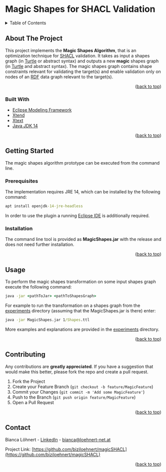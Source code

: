 <div id="top"></div>

# Magic Shapes for SHACL Validation

<!-- TABLE OF CONTENTS -->
<details>
  <summary>Table of Contents</summary>
  <ol>
    <li>
      <a href="#about-the-project">About The Project</a>
      <ul>
        <li><a href="#built-with">Built With</a></li>
      </ul>
    </li>
    <li>
      <a href="#getting-started">Getting Started</a>
      <ul>
        <li><a href="#prerequisites">Prerequisites</a></li>
        <li><a href="#installation">Installation</a></li>
      </ul>
    </li>
    <li><a href="#usage">Usage</a></li>
    <li><a href="#contributing">Contributing</a></li>
    <li><a href="#contact">Contact</a></li>
  </ol>
</details>

<!-- ABOUT THE PROJECT -->
## About The Project
This project implements the **Magic Shapes Algorithm**, that is an optimization technique for [SHACL](https://www.w3.org/TR/shacl/) validation. It takes as input a shapes graph (in [Turtle](https://www.w3.org/TR/turtle/) or abstract syntax) and outputs a new **magic** shapes graph (in [Turtle](https://www.w3.org/TR/turtle/) and abstract syntax). The magic shapes graph contains shape constraints relevant for validating the target(s) and enable validation only on nodes of an [RDF](https://www.w3.org/TR/rdf11-concepts/) data graph relevant to the target(s).  

<p align="right">(<a href="#top">back to top</a>)</p>

### Built With

* [Eclipse Modeling Framework](https://www.eclipse.org/modeling/emf/)
* [Xtend](https://www.eclipse.org/xtend/index.html)
* [Xtext](https://www.eclipse.org/Xtext/)
* [Java JDK 14](https://www.oracle.com/java/technologies/javase/jdk14-archive-downloads.html)

<p align="right">(<a href="#top">back to top</a>)</p>

<!-- GETTING STARTED -->
## Getting Started
The magic shapes algorithm prototype can be executed from the command line. 

### Prerequisites
The implementation requires JRE 14, which can be installed by the following command:
```cmd
apt install openjdk-14-jre-headless
```
In order to use the plugin a running [Eclipse IDE](https://www.eclipse.org/downloads/) is additionally required. 

### Installation
The command line tool is provided as **MagicShapes.jar** with the release and does not need further installation. 

<p align="right">(<a href="#top">back to top</a>)</p>

<!-- USAGE EXAMPLES -->
## Usage
To perform the magic shapes transformation on some input shapes graph execute the following command: 
```cmd
java -jar <pathToJar> <pathToShapesGraph>
```
For example to run the transformation on a shapes graph from the [experiments](https://github.com/biziloehnert/magicSHACL/tree/master/experiments) directory (assuming that the MagicShapes.jar is there) enter: 
```cmd
java -jar MagicShapes.jar 1/Shapes.ttl
```
More examples and explanations are provided in the [experiments](https://github.com/biziloehnert/magicSHACL/tree/master/experiments) directory. 

<p align="right">(<a href="#top">back to top</a>)</p>

<!-- CONTRIBUTING -->
## Contributing
Any contributions are **greatly appreciated**. If you have a suggestion that would make this better, please fork the repo and create a pull request.

1. Fork the Project
2. Create your Feature Branch (`git checkout -b feature/MagicFeature`)
3. Commit your Changes (`git commit -m 'Add some MagicFeature'`)
4. Push to the Branch (`git push origin feature/MagicFeature`)
5. Open a Pull Request

<p align="right">(<a href="#top">back to top</a>)</p>

<!-- CONTACT -->
## Contact

Bianca Löhnert - [LinkedIn][linkedin-url] - bianca@loehnert-net.at

Project Link: [https://github.com/biziloehnert/magicSHACL](https://github.com/biziloehnert/magicSHACL)

<p align="right">(<a href="#top">back to top</a>)</p>

<!-- MARKDOWN LINKS & IMAGES -->
<!-- https://www.markdownguide.org/basic-syntax/#reference-style-links -->
[contributors-shield]: https://img.shields.io/github/contributors/github_username/repo_name.svg?style=for-the-badge
[contributors-url]: https://github.com/github_username/repo_name/graphs/contributors
[forks-shield]: https://img.shields.io/github/forks/github_username/repo_name.svg?style=for-the-badge
[forks-url]: https://github.com/github_username/repo_name/network/members
[stars-shield]: https://img.shields.io/github/stars/github_username/repo_name.svg?style=for-the-badge
[stars-url]: https://github.com/github_username/repo_name/stargazers
[issues-shield]: https://img.shields.io/github/issues/github_username/repo_name.svg?style=for-the-badge
[issues-url]: https://github.com/github_username/repo_name/issues
[license-shield]: https://img.shields.io/github/license/github_username/repo_name.svg?style=for-the-badge
[license-url]: https://github.com/github_username/repo_name/blob/master/LICENSE.txt
[linkedin-shield]: https://img.shields.io/badge/-LinkedIn-black.svg?style=for-the-badge&logo=linkedin&colorB=555
[linkedin-url]: https://www.linkedin.com/in/bianca-loehnert
[product-screenshot]: images/screenshot.png
